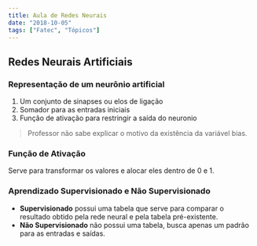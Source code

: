 ```yaml
---
title: Aula de Redes Neurais
date: "2018-10-05"
tags: ["Fatec", "Tópicos"]
---
```


## Redes Neurais Artificiais

### Representação de um neurônio artificial
1. Um conjunto de sinapses ou elos de ligação
1. Somador para as entradas iniciais
1. Função de ativação para restringir a saída do neuronio

> Professor não sabe explicar o motivo da existência da variável bias.

### Função de Ativação
Serve para transformar os valores e alocar eles dentro de 0 e 1.

### Aprendizado Supervisionado e Não Supervisionado
- **Supervisionado** possui uma tabela que serve para comparar o resultado obtido pela rede neural e pela tabela pré-existente.
- **Não Supervisionado** não possui uma tabela, busca apenas um padrão para as entradas e saídas.
